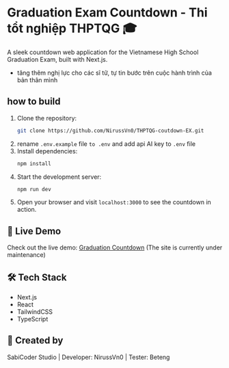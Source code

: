 # Graduation Exam Countdown - Thi tổt nghiệp THPTQG 🎓

A sleek countdown web application for the Vietnamese High School Graduation Exam, built with Next.js.

- tăng thêm nghị lực cho các sĩ tữ, tự tin bước trên cuộc hành trình của bản thân mình

## how to build

1. Clone the repository:
   ```bash
   git clone https://github.com/NirussVn0/THPTQG-coutdown-EX.git
   ```
2. rename `.env.example` file `to .env` and add api AI key to `.env`  file
3. Install dependencies:
   ```bash
   npm install
   ```
4. Start the development server:
   ```bash
   npm run dev
   ```
5. Open your browser and visit `localhost:3000` to see the countdown in action.

## 🌟 Live Demo

Check out the live demo: [Graduation Countdown](https://thptqg-countdown.vercel.app) (The site is currently under maintenance)

## 🛠️ Tech Stack

- Next.js
- React
- TailwindCSS
- TypeScript

## 🎨 Created by

SabiCoder Studio | Developer: NirussVn0 | Tester: Beteng
